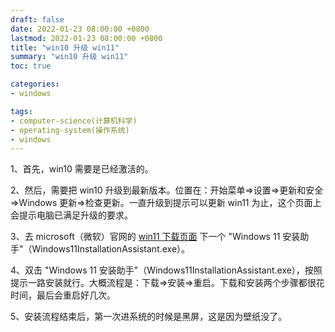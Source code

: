 ```yaml
---
draft: false
date: 2022-01-23 08:00:00 +0800
lastmod: 2022-01-23 08:00:00 +0800
title: "win10 升级 win11"
summary: "win10 升级 win11"
toc: true

categories:
- windows

tags:
- computer-science(计算机科学)
- operating-system(操作系统)
- windows
---
```


1、首先，win10 需要是已经激活的。

2、然后，需要把 win10 升级到最新版本。位置在：开始菜单=>设置=>更新和安全=>Windows 更新=>检查更新。一直升级到提示可以更新 win11 为止，这个页面上会提示电脑已满足升级的要求。

3、去 microsoft（微软）官网的 [win11 下载页面](https://www.microsoft.com/zh-cn/software-download/windows11/) 下一个 "Windows 11 安装助手"（Windows11InstallationAssistant.exe）。

4、双击 "Windows 11 安装助手"（Windows11InstallationAssistant.exe），按照提示一路安装就行。大概流程是：下载=>安装=>重启。下载和安装两个步骤都很花时间，最后会重启好几次。

5、安装流程结束后，第一次进系统的时候是黑屏，这是因为壁纸没了。
